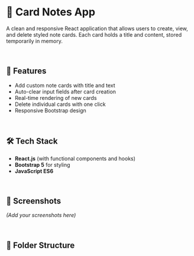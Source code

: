 # 📝 Card Notes App

A clean and responsive React application that allows users to create, view, and delete styled note cards. Each card holds a title and content, stored temporarily in memory.

<br>

## 🚀 Features

- Add custom note cards with title and text <br>
- Auto-clear input fields after card creation <br>
- Real-time rendering of new cards <br>
- Delete individual cards with one click <br>
- Responsive Bootstrap design <br>

<br>

## 🛠️ Tech Stack

- **React.js** (with functional components and hooks) <br>
- **Bootstrap 5** for styling <br>
- **JavaScript ES6** <br>

<br>

## 📸 Screenshots

_(Add your screenshots here)_ <br>

<br>

## 📁 Folder Structure

